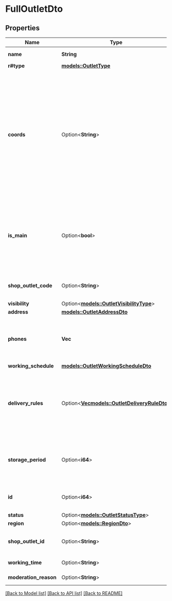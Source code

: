# FullOutletDto

## Properties

Name | Type | Description | Notes
------------ | ------------- | ------------- | -------------
**name** | **String** | Название точки продаж.  | 
**r#type** | [**models::OutletType**](OutletType.md) |  | 
**coords** | Option<**String**> | Координаты точки продаж.  Формат: долгота, широта. Разделители: запятая и / или пробел. Например, `20.4522144, 54.7104264`.  Если параметр не передан, координаты будут определены по значениям параметров, вложенных в `address`.  | [optional]
**is_main** | Option<**bool**> | Признак основной точки продаж.  Возможные значения:  * `false` — неосновная точка продаж. * `true` — основная точка продаж.  | [optional]
**shop_outlet_code** | Option<**String**> | Идентификатор точки продаж, присвоенный магазином. | [optional]
**visibility** | Option<[**models::OutletVisibilityType**](OutletVisibilityType.md)> |  | [optional]
**address** | [**models::OutletAddressDto**](OutletAddressDTO.md) |  | 
**phones** | **Vec<String>** | Номера телефонов точки продаж. Передавайте в формате: `+7 (999) 999-99-99`.  | 
**working_schedule** | [**models::OutletWorkingScheduleDto**](OutletWorkingScheduleDTO.md) |  | 
**delivery_rules** | Option<[**Vec<models::OutletDeliveryRuleDto>**](OutletDeliveryRuleDTO.md)> | Информация об условиях доставки для данной точки продаж.  Обязательный параметр, если параметр `type=DEPOT` или `type=MIXED`.  | [optional]
**storage_period** | Option<**i64**> | Срок хранения заказа в собственном пункте выдачи заказов. Считается в днях. | [optional]
**id** | Option<**i64**> | Идентификатор точки продаж, присвоенный Маркетом. | [optional]
**status** | Option<[**models::OutletStatusType**](OutletStatusType.md)> |  | [optional]
**region** | Option<[**models::RegionDto**](RegionDTO.md)> |  | [optional]
**shop_outlet_id** | Option<**String**> | Идентификатор точки продаж, заданный магазином. | [optional]
**working_time** | Option<**String**> | Рабочее время. | [optional]
**moderation_reason** | Option<**String**> | Статус модерации. | [optional]

[[Back to Model list]](../README.md#documentation-for-models) [[Back to API list]](../README.md#documentation-for-api-endpoints) [[Back to README]](../README.md)


